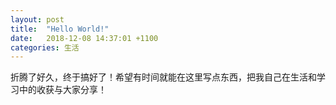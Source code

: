 ```yaml
---
layout: post
title:  "Hello World!"
date:   2018-12-08 14:37:01 +1100
categories: 生活
---
```

折腾了好久，终于搞好了！希望有时间就能在这里写点东西，把我自己在生活和学习中的收获与大家分享！
